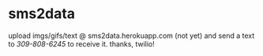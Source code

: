 # sms2data

upload imgs/gifs/text @ sms2data.herokuapp.com (not yet) and send a text to *309-808-6245* to receive it. thanks, twilio!
